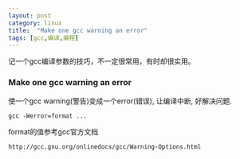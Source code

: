 ```yaml
---
layout: post
category: linux
title:  "Make one gcc warning an error"
tags: [gcc,编译,编程]
---
```


记一个gcc编译参数的技巧，不一定很常用，有时却很实用。

<!-- more -->

### Make one gcc warning an error

使一个gcc warning(警告)变成一个error(错误), 让编译中断, 好解决问题.

```
gcc -Werror=format ...
```

format的值参考gcc官方文档

```
http://gcc.gnu.org/onlinedocs/gcc/Warning-Options.html
```

<!-- more -->